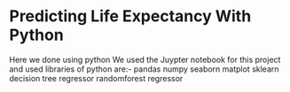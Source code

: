 # Predicting Life Expectancy With Python
Here we done using python
We used the Juypter notebook for this project and used libraries of python are:-
pandas
numpy
seaborn
matplot
sklearn
decision tree regressor
randomforest regressor
